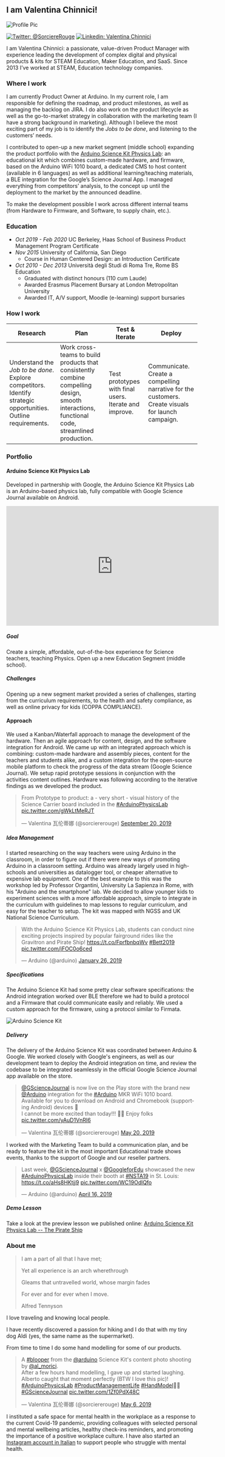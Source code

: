 ## I am Valentina Chinnici! 

![Profile Pic](https://media-exp1.licdn.com/dms/image/C4D03AQFEvzQzTEqAiQ/profile-displayphoto-shrink_400_400/0?e=1602115200&v=beta&t=NWnsVdMJELjBANFGkI3Y-00XTcpT1Ke3fQK5O5aa76k)

[![Twitter: @SorciereRouge](https://img.shields.io/badge/Twitter-%40SorciereRouge-RGB(62%2C%20255%2C%20255))](https://twitter.com/sorciererouge)
[![Linkedin: Valentina Chinnici](https://img.shields.io/badge/Linkedin-Valentina%20Chinnici-blue)](https://www.linkedin.com/in/valentinachinnici/)

I am Valentina Chinnici: a passionate, value-driven Product Manager with experience leading the development of complex digital and physical products & kits for STEAM Education, Maker Education, and SaaS. 
Since 2013 I’ve worked at STEAM, Education technology companies.


### Where I work

I am currently Product Owner at Arduino. In my current role, I am responsible for defining the roadmap, and product milestones, as well as managing the backlog on JIRA. I do also work on the product lifecycle as well as the go-to-market strategy in collaboration with the marketing team (I have a strong background in marketing). Although I believe the most exciting part of my job is to identify the _Jobs to be done_, and listening to the customers’ needs. 

I contributed to open-up a new market segment (middle school) expanding the product portfolio with the [Arduino Science Kit Physics Lab](https://store.arduino.cc/physics-lab): an educational kit which combines custom-made hardware, and firmware, based on the Arduino WiFi 1010 board, a dedicated CMS to host content (available in 6 languages) as well as additional learning/teaching materials, a BLE integration for the Google’s Science Journal App. I managed everything from competitors’ analysis, to the concept up until the deployment to the market by the announced deadline. 

To make the development possible I work across different internal teams (from Hardware to Firmware, and Software, to supply chain, etc.). 

### Education

- *Oct 2019 - Feb 2020* UC Berkeley, Haas School of Business Product Management Program Certificate
- *Nov 2015* University of California, San Diego
  - Course in Human Centered Design: an Introduction Certificate
- *Oct 2010 - Dec 2013* Università degli Studi di Roma Tre, Rome BS Education
  - Graduated with distinct honours (110 cum Laude)
  - Awarded Erasmus Placement Bursary at London Metropolitan University
  - Awarded IT, A/V support, Moodle (e-learning) support bursaries

### How I work 

Research | Plan | Test & Iterate | Deploy
------------ | ------------- | ------------- | -------------
Understand the _Job to be done_. Explore competitors. Identify strategic opportunities. Outline requirements. | Work cross-teams to build products that consistently combine compelling design, smooth interactions, functional code, streamlined production. | Test prototypes with final users. Iterate and improve. | Communicate. Create a compelling narrative for the customers. Create visuals for launch campaign. 

### Portfolio

#### Arduino Science Kit Physics Lab

Developed in partnership with Google, the Arduino Science Kit Physics Lab is an Arduino-based physics lab, fully compatible with Google Science Journal available on Android.

<iframe width="560" height="315" src="https://www.youtube.com/embed/4-U3JcdMoe0" frameborder="0" allow="accelerometer; autoplay; encrypted-media; gyroscope; picture-in-picture" allowfullscreen></iframe>


##### Goal
Create a simple, affordable, out-of-the-box experience for Science teachers, teaching Physics. Open up a new Education Segment (middle school).

##### Challenges
Opening up a new segment market provided a series of challenges, starting from the curriculum requirements, to the health and safety compliance, as well as online privacy for kids (COPPA COMPLIANCE). 

#### Approach
We used a Kanban/Waterfall approach to manage the development of the hardware. Then an agile approach for content, design, and the software integration for Android. 
We came up with an integrated approach which is combining: custom-made hardware and assembly pieces, content for the teachers and students alike, and a custom integration for the open-source mobile platform to check the progress of the data stream (Google Science Journal). 
We setup rapid prototype sessions in conjunction with the activities content outlines. Hardware was following according to the iterative findings as we developed the product. 

<blockquote class="twitter-tweet"><p lang="en" dir="ltr">From Prototype to product: a - very short - visual history of the Science Carrier board included in the <a href="https://twitter.com/hashtag/ArduinoPhysicsLab?src=hash&amp;ref_src=twsrc%5Etfw">#ArduinoPhysicsLab</a> <a href="https://t.co/gWkLtMeRJT">pic.twitter.com/gWkLtMeRJT</a></p>&mdash; Valentina 瓦伦蒂娜 (@sorciererouge) <a href="https://twitter.com/sorciererouge/status/1175000301209825280?ref_src=twsrc%5Etfw">September 20, 2019</a></blockquote> <script async src="https://platform.twitter.com/widgets.js" charset="utf-8"></script>

##### Idea Management
I started researching on the way teachers were using Arduino in the classroom, in order to figure out if there were new ways of promoting Arduino in a classroom setting. Arduino was already largely used in high-schools and universities as datalogger tool, or cheaper alternative to expensive lab equipment. One of the best example to this was the workshop led by Professor Organtini, University La Sapienza in Rome, with his "Arduino and the smartphone" lab. 
We decided to allow younger kids to experiment sciences with a more affordable approach, simple to integrate in the curriculum with guidelines to map lessons to regular curriculum, and easy for the teacher to setup. The kit was mapped with NGSS and UK National Science Curriculum.

<blockquote class="twitter-tweet"><p lang="en" dir="ltr">With the Arduino Science Kit Physics Lab, students can conduct nine exciting projects inspired by popular fairground rides like the Gravitron and Pirate Ship! <a href="https://t.co/FprfbnbqWv">https://t.co/FprfbnbqWv</a> <a href="https://twitter.com/hashtag/Bett2019?src=hash&amp;ref_src=twsrc%5Etfw">#Bett2019</a> <a href="https://t.co/jFOC0o6ced">pic.twitter.com/jFOC0o6ced</a></p>&mdash; Arduino (@arduino) <a href="https://twitter.com/arduino/status/1089158257288142848?ref_src=twsrc%5Etfw">January 26, 2019</a></blockquote> <script async src="https://platform.twitter.com/widgets.js" charset="utf-8"></script>

##### Specifications
The Arduino Science Kit had some pretty clear software specifications: the Android integration worked over BLE therefore we had to build a protocol and a Firmware that could communicate easily and reliably. 
We used a custom approach for the firmware, using a protocol similar to Firmata. 

![Arduino Science Kit](https://store-cdn.arduino.cc/uni/catalog/product/cache/1/image/1040x660/604a3538c15e081937dbfbd20aa60aad/a/k/akx00014_featured_new.jpg)

##### Delivery
The delivery of the Arduino Science Kit was coordinated between Arduino & Google. We worked closely with Google's engineers, as well as our development team to deploy the Android integration on time, and review the codebase to be integrated seamlessly in the official Google Science Journal app available on the store. 

<blockquote class="twitter-tweet"><p lang="en" dir="ltr"><a href="https://twitter.com/GScienceJournal?ref_src=twsrc%5Etfw">@GScienceJournal</a> is now live on the Play store with the brand new <a href="https://twitter.com/arduino?ref_src=twsrc%5Etfw">@Arduino</a> integration for the <a href="https://twitter.com/hashtag/Arduino?src=hash&amp;ref_src=twsrc%5Etfw">#Arduino</a> MKR WiFi 1010 board.<br>Available for you to download on Android and Chromebook (supporting Android) devices 📲<br>I cannot be more excited than today!!! 🌈🤩 Enjoy folks <a href="https://t.co/yAuD1VnRI6">pic.twitter.com/yAuD1VnRI6</a></p>&mdash; Valentina 瓦伦蒂娜 (@sorciererouge) <a href="https://twitter.com/sorciererouge/status/1130496494950408192?ref_src=twsrc%5Etfw">May 20, 2019</a></blockquote> <script async src="https://platform.twitter.com/widgets.js" charset="utf-8"></script>

I worked with the Marketing Team to build a communication plan, and be ready to feature the kit in the most important Educational trade shows events, thanks to the support of Google and our reseller partners. 

<blockquote class="twitter-tweet"><p lang="en" dir="ltr">Last week, <a href="https://twitter.com/GScienceJournal?ref_src=twsrc%5Etfw">@GScienceJournal</a> x <a href="https://twitter.com/GoogleForEdu?ref_src=twsrc%5Etfw">@GoogleforEdu</a> showcased the new <a href="https://twitter.com/hashtag/ArduinoPhysicsLab?src=hash&amp;ref_src=twsrc%5Etfw">#ArduinoPhysicsLab</a> inside their booth at <a href="https://twitter.com/hashtag/NSTA19?src=hash&amp;ref_src=twsrc%5Etfw">#NSTA19</a> in St. Louis: <a href="https://t.co/aHs8HKtjj9">https://t.co/aHs8HKtjj9</a> <a href="https://t.co/WC19OdlQfo">pic.twitter.com/WC19OdlQfo</a></p>&mdash; Arduino (@arduino) <a href="https://twitter.com/arduino/status/1118183080664215556?ref_src=twsrc%5Etfw">April 16, 2019</a></blockquote> <script async src="https://platform.twitter.com/widgets.js" charset="utf-8"></script>


##### Demo Lesson
Take a look at the preview lesson we published online: [Arduino Science Kit Physics Lab -- The Pirate Ship](https://physics-lab.arduino.cc/activities/the-pirate-ship)

### About me

> I am a part of all that I have met;
> 
> Yet all experience is an arch wherethrough
> 
> Gleams that untravelled world, whose margin fades
> 
> For ever and for ever when I move.
> 
> Alfred Tennyson

I love traveling and knowing local people. 

I have recently discovered a passion for hiking and I do that with my tiny dog Aldi (yes, the same name as the supermarket). 

From time to time I do some hand modelling for some of our products. 

<blockquote class="twitter-tweet"><p lang="en" dir="ltr">A <a href="https://twitter.com/hashtag/blooper?src=hash&amp;ref_src=twsrc%5Etfw">#blooper</a> from the <a href="https://twitter.com/arduino?ref_src=twsrc%5Etfw">@arduino</a> Science Kit&#39;s content photo shooting by <a href="https://twitter.com/al_morici?ref_src=twsrc%5Etfw">@al_morici</a>. <br>After a few hours hand modelling, I gave up and started laughing. Alberto caught that moment perfectly (BTW I love this pic)! <a href="https://twitter.com/hashtag/ArduinoPhysicsLab?src=hash&amp;ref_src=twsrc%5Etfw">#ArduinoPhysicsLab</a> <a href="https://twitter.com/hashtag/ProductManagementLife?src=hash&amp;ref_src=twsrc%5Etfw">#ProductManagementLife</a> <a href="https://twitter.com/hashtag/HandModel?src=hash&amp;ref_src=twsrc%5Etfw">#HandModel</a>💁‍♀️ <a href="https://twitter.com/hashtag/GScienceJournal?src=hash&amp;ref_src=twsrc%5Etfw">#GScienceJournal</a> <a href="https://t.co/1Zf0PdX48C">pic.twitter.com/1Zf0PdX48C</a></p>&mdash; Valentina 瓦伦蒂娜 (@sorciererouge) <a href="https://twitter.com/sorciererouge/status/1125386717299650560?ref_src=twsrc%5Etfw">May 6, 2019</a></blockquote> <script async src="https://platform.twitter.com/widgets.js" charset="utf-8"></script>

I instituted a safe space for mental health in the workplace as a response to the current Covid-19 pandemic, providing colleagues with selected personal and mental wellbeing articles, healthy check-ins reminders, and promoting the importance of a positive workplace culture. I have also started an [Instagram account in Italian](https://www.instagram.com/scrignofelice/) to support people who struggle with mental health.  
